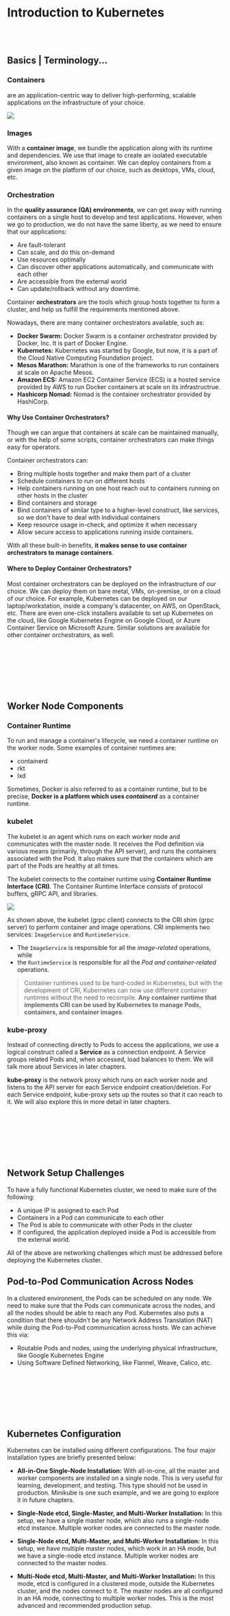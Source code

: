 # Introduction to Kubernetes

<br>
<br>

## Basics | Terminology...

### Containers
are an application-centric way to deliver high-performing, scalable applications on the infrastructure of your choice.

![](Containers_Updated.png)

### Images
With a **container image**, we bundle the application along with its runtime and dependencies. We use that image to create an isolated executable environment, also known as container. We can deploy containers from a given image on the platform of our choice, such as desktops, VMs, cloud, etc.

### Orchestration
In the **quality assurance (QA) environments**, we can get away with running containers on a single host to develop and test applications. However, when we go to production, we do not have the same liberty, as we need to ensure that our applications:
 
 - Are fault-tolerant
 - Can scale, and do this on-demand
 - Use resources optimally
 - Can discover other applications automatically, and communicate with each other
 - Are accessible from the external world 
 - Can update/rollback without any downtime. 

Container **orchestrators** are the tools which group hosts together to form a cluster, and help us fulfill the requirements mentioned above. 

Nowadays, there are many container orchestrators available, such as:

 - **Docker Swarm:** Docker Swarm is a container orchestrator provided by Docker, Inc. It is part of Docker Engine.
 - **Kubernetes:** Kubernetes was started by Google, but now, it is a part of the Cloud Native Computing Foundation project.
 - **Mesos Marathon:** Marathon is one of the frameworks to run containers at scale on Apache Mesos.
 - **Amazon ECS:** Amazon EC2 Container Service (ECS) is a hosted service provided by AWS to run Docker containers at scale on its infrastructrue.
 - **Hashicorp Nomad:** Nomad is the container orchestrator provided by HashiCorp.
 
#### Why Use Container Orchestrators?

Though we can argue that containers at scale can be maintained manually, or with the help of some scripts, container orchestrators can make things easy for operators.

Container orchestrators can:

 - Bring multiple hosts together and make them part of a cluster
 - Schedule containers to run on different hosts
 - Help containers running on one host reach out to containers running on other hosts in the cluster
 - Bind containers and storage
 - Bind containers of similar type to a higher-level construct, like services, so we don't have to deal with individual containers
 - Keep resource usage in-check, and optimize it when necessary
 - Allow secure access to applications running inside containers.

With all these built-in benefits, **it makes sense to use container orchestrators to manage containers**.

#### Where to Deploy Container Orchestrators?

Most container orchestrators can be deployed on the infrastructure of our choice. We can deploy them on bare metal, VMs, on-premise, or on a cloud of our choice. For example, Kubernetes can be deployed on our laptop/workstation, inside a company's datacenter, on AWS, on OpenStack, etc. There are even one-click installers available to set up Kubernetes on the cloud, like Google Kubernetes Engine on Google Cloud, or Azure Container Service on Microsoft Azure. Similar solutions are available for other container orchestrators, as well.

<br>
<br>
<br>
<br>
<br>
<br>

## Worker Node Components

### Container Runtime

To run and manage a container's lifecycle, we need a container runtime on the worker node. Some examples of container runtimes are: 

 - containerd
 - rkt
 - lxd

Sometimes, Docker is also referred to as a container runtime, but to be precise, **Docker is a platform which uses *containerd*** as a container runtime. 

### kubelet

The kubelet is an agent which runs on each worker node and communicates with the master node. It receives the Pod definition via various means (primarily, through the API server), and runs the containers associated with the Pod. It also makes sure that the containers which are part of the Pods are healthy at all times.

The kubelet connects to the container runtime using **Container Runtime Interface (CRI)**. The Container Runtime Interface consists of protocol buffers, gRPC API, and libraries. 

![](CRI.png)

As shown above, the kubelet (grpc client) connects to the CRI shim (grpc server) to perform container and image operations. CRI implements two services: `ImageService` and `RuntimeService`.

 - The `ImageService` is responsible for all the *image-related* operations, while
 - the `RuntimeService` is responsible for all the *Pod and container-related* operations.

> Container runtimes used to be hard-coded in Kubernetes, but with the development of CRI, Kubernetes can now use different container runtimes without the need to recompile. **Any container runtime that implements CRI can be used by Kubernetes to manage Pods, containers, and container images**.

### kube-proxy

Instead of connecting directly to Pods to access the applications, we use a logical construct called a **Service** as a connection endpoint. A Service groups related Pods and, when accessed, load balances to them. We will talk more about Services in later chapters.

**kube-proxy** is the network proxy which runs on each worker node and listens to the API server for each Service endpoint creation/deletion. For each Service endpoint, kube-proxy sets up the routes so that it can reach to it. We will also explore this in more detail in later chapters.

<br>
<br>
<br>
<br>
<br>
<br>

## Network Setup Challenges

To have a fully functional Kubernetes cluster, we need to make sure of the following:

 - A unique IP is assigned to each Pod
 - Containers in a Pod can communicate to each other
 - The Pod is able to communicate with other Pods in the cluster
 - If configured, the application deployed inside a Pod is accessible from the external world.

All of the above are networking challenges which must be addressed before deploying the Kubernetes cluster.

## Pod-to-Pod Communication Across Nodes

In a clustered environment, the Pods can be scheduled on any node. We need to make sure that the Pods can communicate across the nodes, and all the nodes should be able to reach any Pod. Kubernetes also puts a condition that there shouldn't be any Network Address Translation (NAT) while doing the Pod-to-Pod communication across hosts. We can achieve this via:
 
 - Routable Pods and nodes, using the underlying physical infrastructure, like Google Kubernetes Engine
 - Using Software Defined Networking, like Flannel, Weave, Calico, etc. 

<br>
<br>
<br>
<br>
<br>
<br>

## Kubernetes Configuration

Kubernetes can be installed using different configurations. The four major installation types are briefly presented below:

 - **All-in-One Single-Node Installation:** With all-in-one, all the master and worker components are installed on a single node. This is very useful for learning, development, and testing. This type should not be used in production. Minikube is one such example, and we are going to explore it in future chapters.
 
 - **Single-Node etcd, Single-Master, and Multi-Worker Installation:** In this setup, we have a single master node, which also runs a single-node etcd instance. Multiple worker nodes are connected to the master node.

 - **Single-Node etcd, Multi-Master, and Multi-Worker Installation:** In this setup, we have multiple master nodes, which work in an HA mode, but we have a single-node etcd instance.  Multiple worker nodes are connected to the master nodes.

 - **Multi-Node etcd, Multi-Master, and Multi-Worker Installation:** In this mode, etcd is configured in a clustered mode, outside the Kubernetes cluster, and the nodes connect to it. The master nodes are all configured in an HA mode, connecting to multiple worker nodes. This is the most advanced and recommended production setup.
